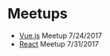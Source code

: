 # Meetups

- [Vue.js](https://github.com/remster85/Meetups/blob/master/VUE.js) Meetup 7/24/2017
- [React](https://github.com/remster85/Meetups/blob/master/React.md) Meetup 7/31/2017
